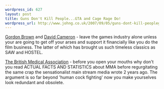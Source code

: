 ```yaml
--- 
wordpress_id: 627
layout: post
title: Guns Don't Kill People...GTA and Cage Rage Do!
wordpress_url: http://www.johng.co.uk/2007/09/05/guns-dont-kill-peoplegta-and-cage-rage-do/
---
```

[Gordon Brown](http://www.mcvuk.com/news/28203/Gordon-Brown-Ill-ban-violent-games) and [David Cameron](http://www.mcvuk.com/news/28147/David-Cameron-launches-attack-on-games?archive=bmV3c2FyY2hpdmU/bW9udGg9MDgyMDA3) - leave the games industry alone unless your are going to get off your arses and support it financially like you do the film business. The latter of which has brought us such timeless classics as SAW and HOSTEL.

[The British Medical Association](http://news.bbc.co.uk/1/hi/health/6978438.stm) - before you open your mouths why don't you read ACTUAL FACTS AND STATISTICS about MMA before regurgitating the same crap the sensationalist main stream media wrote 2 years ago. The argument is so far beyond 'human cock fighting' now you make yourselves look redundant and obsolete.
